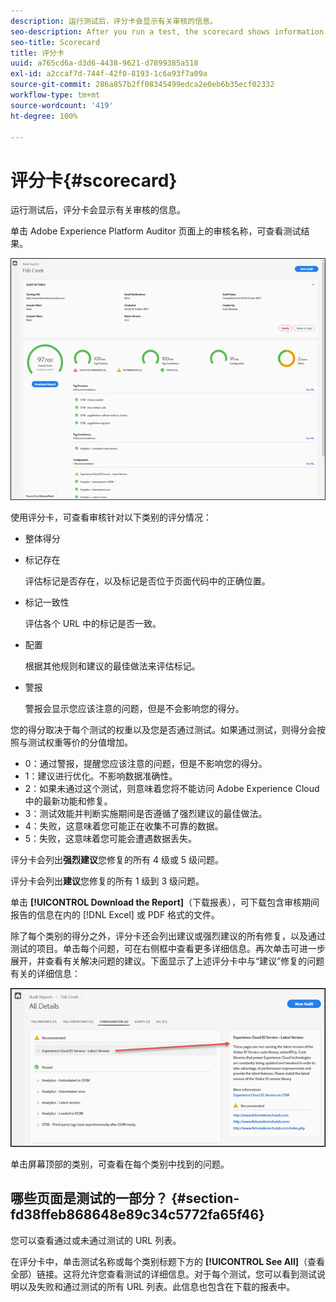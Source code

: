 ```yaml
---
description: 运行测试后，评分卡会显示有关审核的信息。
seo-description: After you run a test, the scorecard shows information about an audit.
seo-title: Scorecard
title: 评分卡
uuid: a765cd6a-d3d6-4438-9621-d7899385a518
exl-id: a2ccaf7d-744f-42f0-8193-1c6a93f7a09a
source-git-commit: 286a857b2ff08345499edca2e0eb6b35ecf02332
workflow-type: tm+mt
source-wordcount: '419'
ht-degree: 100%

---
```


# 评分卡{#scorecard}

运行测试后，评分卡会显示有关审核的信息。

单击 Adobe Experience Platform Auditor 页面上的审核名称，可查看测试结果。

![](assets/report.png)

使用评分卡，可查看审核针对以下类别的评分情况：

* 整体得分
* 标记存在

   评估标记是否存在，以及标记是否位于页面代码中的正确位置。
* 标记一致性

   评估各个 URL 中的标记是否一致。
* 配置

   根据其他规则和建议的最佳做法来评估标记。
* 警报

   警报会显示您应该注意的问题，但是不会影响您的得分。

您的得分取决于每个测试的权重以及您是否通过测试。如果通过测试，则得分会按照与测试权重等价的分值增加。

* 0：通过警报，提醒您应该注意的问题，但是不影响您的得分。
* 1：建议进行优化。不影响数据准确性。
* 2：如果未通过这个测试，则意味着您将不能访问 Adobe Experience Cloud 中的最新功能和修复。
* 3：测试效能并判断实施期间是否遵循了强烈建议的最佳做法。
* 4：失败，这意味着您可能正在收集不可靠的数据。
* 5：失败，这意味着您可能会遭遇数据丢失。

评分卡会列出&#x200B;**强烈建议**&#x200B;您修复的所有 4 级或 5 级问题。

评分卡会列出&#x200B;**建议**&#x200B;您修复的所有 1 级到 3 级问题。

单击 **[!UICONTROL Download the Report]**（下载报表），可下载包含审核期间报告的信息在内的 [!DNL Excel] 或 PDF 格式的文件。

除了每个类别的得分之外，评分卡还会列出建议或强烈建议的所有修复，以及通过测试的项目。单击每个问题，可在右侧框中查看更多详细信息。再次单击可进一步展开，并查看有关解决问题的建议。下面显示了上述评分卡中与“建议”修复的问题有关的详细信息：

![](assets/report-issue-details.png)

单击屏幕顶部的类别，可查看在每个类别中找到的问题。

## 哪些页面是测试的一部分？ {#section-fd38ffeb868648e89c34c5772fa65f46}

您可以查看通过或未通过测试的 URL 列表。

在评分卡中，单击测试名称或每个类别标题下方的 **[!UICONTROL See All]**（查看全部）链接。这将允许您查看测试的详细信息。对于每个测试，您可以看到测试说明以及失败和通过测试的所有 URL 列表。此信息也包含在下载的报表中。
